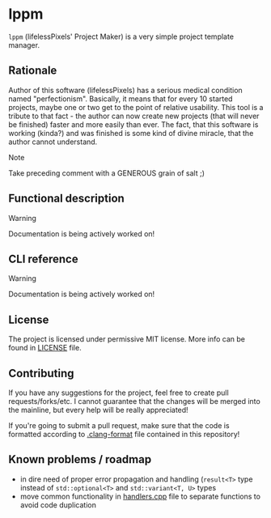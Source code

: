 # lppm

`lppm` (lifelessPixels' Project Maker) is a very simple project template manager.

## Rationale

Author of this software (lifelessPixels) has a serious medical condition named
"perfectionism". Basically, it means that for every 10 started projects, maybe
one or two get to the point of relative usability. This tool is a tribute to that
fact - the author can now create new projects (that will never be finished) faster
and more easily than ever. The fact, that this software is working (kinda?) and
was finished is some kind of divine miracle, that the author cannot understand.

> [!NOTE]
> Take preceding comment with a GENEROUS grain of salt ;)

## Functional description

> [!WARNING]
> Documentation is being actively worked on!

## CLI reference

> [!WARNING]
> Documentation is being actively worked on!

## License

The project is licensed under permissive MIT license. More info can be found in [LICENSE](LICENSE)
file.

## Contributing

If you have any suggestions for the project, feel free to create pull requests/forks/etc.
I cannot guarantee that the changes will be merged into the mainline, but every help
will be really appreciated!

If you're going to submit a pull request, make sure that the code is formatted according
to [.clang-format](.clang-format) file contained in this repository!

## Known problems / roadmap

- in dire need of proper error propagation and handling (`result<T>` type instead
  of `std::optional<T>` and `std::variant<T, U>` types
- move common functionality in [handlers.cpp](src/handlers.cpp) file to separate
  functions to avoid code duplication
